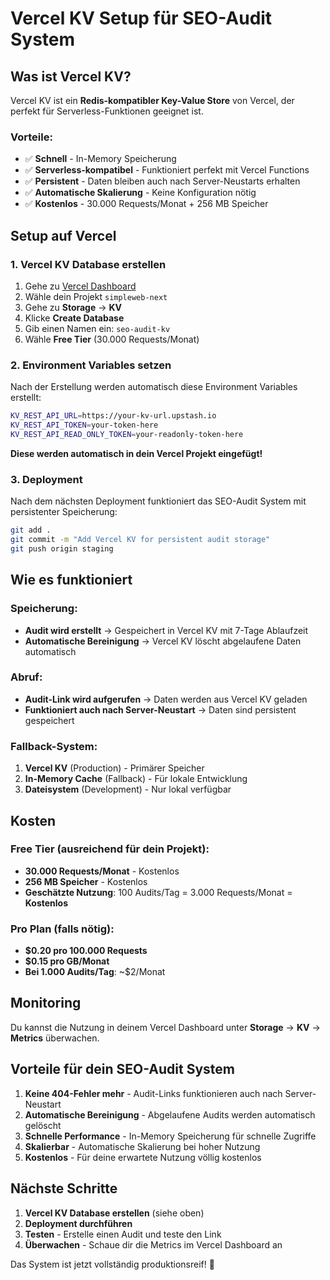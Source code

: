 # Vercel KV Setup für SEO-Audit System

## Was ist Vercel KV?

Vercel KV ist ein **Redis-kompatibler Key-Value Store** von Vercel, der perfekt für Serverless-Funktionen geeignet ist.

### Vorteile:
- ✅ **Schnell** - In-Memory Speicherung
- ✅ **Serverless-kompatibel** - Funktioniert perfekt mit Vercel Functions
- ✅ **Persistent** - Daten bleiben auch nach Server-Neustarts erhalten
- ✅ **Automatische Skalierung** - Keine Konfiguration nötig
- ✅ **Kostenlos** - 30.000 Requests/Monat + 256 MB Speicher

## Setup auf Vercel

### 1. Vercel KV Database erstellen

1. Gehe zu [Vercel Dashboard](https://vercel.com/dashboard)
2. Wähle dein Projekt `simpleweb-next`
3. Gehe zu **Storage** → **KV**
4. Klicke **Create Database**
5. Gib einen Namen ein: `seo-audit-kv`
6. Wähle **Free Tier** (30.000 Requests/Monat)

### 2. Environment Variables setzen

Nach der Erstellung werden automatisch diese Environment Variables erstellt:

```bash
KV_REST_API_URL=https://your-kv-url.upstash.io
KV_REST_API_TOKEN=your-token-here
KV_REST_API_READ_ONLY_TOKEN=your-readonly-token-here
```

**Diese werden automatisch in dein Vercel Projekt eingefügt!**

### 3. Deployment

Nach dem nächsten Deployment funktioniert das SEO-Audit System mit persistenter Speicherung:

```bash
git add .
git commit -m "Add Vercel KV for persistent audit storage"
git push origin staging
```

## Wie es funktioniert

### Speicherung:
- **Audit wird erstellt** → Gespeichert in Vercel KV mit 7-Tage Ablaufzeit
- **Automatische Bereinigung** → Vercel KV löscht abgelaufene Daten automatisch

### Abruf:
- **Audit-Link wird aufgerufen** → Daten werden aus Vercel KV geladen
- **Funktioniert auch nach Server-Neustart** → Daten sind persistent gespeichert

### Fallback-System:
1. **Vercel KV** (Production) - Primärer Speicher
2. **In-Memory Cache** (Fallback) - Für lokale Entwicklung
3. **Dateisystem** (Development) - Nur lokal verfügbar

## Kosten

### Free Tier (ausreichend für dein Projekt):
- **30.000 Requests/Monat** - Kostenlos
- **256 MB Speicher** - Kostenlos
- **Geschätzte Nutzung**: 100 Audits/Tag = 3.000 Requests/Monat = **Kostenlos**

### Pro Plan (falls nötig):
- **$0.20 pro 100.000 Requests**
- **$0.15 pro GB/Monat**
- **Bei 1.000 Audits/Tag**: ~$2/Monat

## Monitoring

Du kannst die Nutzung in deinem Vercel Dashboard unter **Storage** → **KV** → **Metrics** überwachen.

## Vorteile für dein SEO-Audit System

1. **Keine 404-Fehler mehr** - Audit-Links funktionieren auch nach Server-Neustart
2. **Automatische Bereinigung** - Abgelaufene Audits werden automatisch gelöscht
3. **Schnelle Performance** - In-Memory Speicherung für schnelle Zugriffe
4. **Skalierbar** - Automatische Skalierung bei hoher Nutzung
5. **Kostenlos** - Für deine erwartete Nutzung völlig kostenlos

## Nächste Schritte

1. **Vercel KV Database erstellen** (siehe oben)
2. **Deployment durchführen**
3. **Testen** - Erstelle einen Audit und teste den Link
4. **Überwachen** - Schaue dir die Metrics im Vercel Dashboard an

Das System ist jetzt vollständig produktionsreif! 🚀
